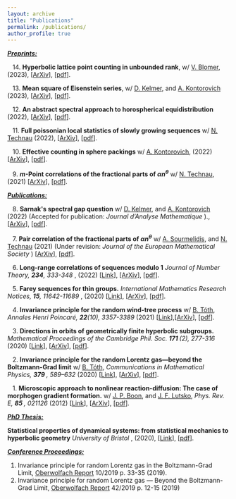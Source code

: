 ```yaml
---
layout: archive
title: "Publications"
permalink: /publications/
author_profile: true
---
```


***<u>Preprints:</u>***

&nbsp;&nbsp;&nbsp;14\.   <b>Hyperbolic lattice point counting in unbounded rank</b>, w/  [V. Blomer](https://www.math.uni-bonn.de/people/blomer/), (2023),  [[ArXiv](https://arxiv.org/abs/2309.00522)], [[pdf](../files/hyperbolic-counting-final.pdf)].

&nbsp;&nbsp;&nbsp;13\.   <b>Mean square of Eisenstein series</b>, w/  [D. Kelmer](https://sites.google.com/bc.edu/dubi-kelmer/), and [A. Kontorovich](https://sites.math.rutgers.edu/~alexk/) (2023),  [[ArXiv](https://arxiv.org/abs/2305.15162)], [[pdf](../files/Mean_Square_Eisenstein.pdf)].


&nbsp;&nbsp;&nbsp;12\.   <b>An abstract spectral approach to horospherical equidistribution</b> (2022), [[ArXiv](https://arxiv.org/abs/2211.01900)], [[pdf](../files/Effective_Horocycles.pdf)].

&nbsp;&nbsp;&nbsp;11\.   <b>Full poissonian local statistics of slowly growing sequences</b> w/  [N. Technau](https://sites.google.com/view/niclas-technaus-website) (2022), [[ArXiv](https://arxiv.org/abs/2206.07809)], [[pdf](../files/Logarithmic_15_June.pdf)].

&nbsp;&nbsp;&nbsp;10\.   <b>Effective counting in sphere packings</b> w/  [A. Kontorovich](https://sites.math.rutgers.edu/~alexk/), (2022) [[ArXiv](https://arxiv.org/abs/2205.13004)], [[pdf](../files/KontorovichLutsko2022.pdf)].

&nbsp;&nbsp;&nbsp;9\.   <b>$m$-Point correlations of the fractional parts of $\alpha n^\theta$</b> w/  [N. Technau](https://sites.google.com/view/niclas-technaus-website), (2021) [[ArXiv](https://arxiv.org/abs/2112.11524)], [[pdf](../files/Higher.pdf)].

***<u>Publications:</u>***

&nbsp;&nbsp;&nbsp;8\.   <b>Sarnak's spectral gap question</b> w/  [D. Kelmer](https://sites.google.com/bc.edu/dubi-kelmer/), and [A. Kontorovich](https://sites.math.rutgers.edu/~alexk/) (2022) (Accepted for publication: <i> Journal d’Analyse Mathematique </i>)., [[ArXiv](https://arxiv.org/abs/2210.13969)], [[pdf](../files/Exceptional_Spec.pdf)].

&nbsp;&nbsp;&nbsp;7\.   <b>Pair correlation of the fractional parts of $\alpha n^\theta$</b> w/ [A. Sourmelidis](https://www.math.tugraz.at/~sourmelidis/), and [N. Technau](https://sites.google.com/view/niclas-technaus-website) (2021) (Under revision: <i> Journal of the European Mathematical Society </i>) [[ArXiv](https://arxiv.org/abs/2106.09800)], [[pdf](../files/Theta.pdf)].

&nbsp;&nbsp;&nbsp;6\.  <b>Long-range correlations of sequences modulo 1</b> <i>Journal of Number Theory, <b>234</b>, 333-348 </i>, (2022) [[Link](https://www.sciencedirect.com/science/article/pii/S0022314X21002274)], [[ArXiv](https://arxiv.org/abs/2007.09292)], [[pdf](../files/Long_Range.pdf)].

&nbsp;&nbsp;&nbsp;5\.  <b>Farey sequences for thin groups.</b> <i> International Mathematics Research Notices, <b>15</b>, 11642-11689 </i>, (2020) [[Link](https://academic.oup.com/imrn/advance-article/doi/10.1093/imrn/rnab036/6226703?guestAccessKey=2eae1952-4414-47c3-ab69-a5011548af65)], [[ArXiv](https://arxiv.org/abs/1907.01854)], [[pdf](../files/Farey.pdf)].

&nbsp;&nbsp;&nbsp;4\.  <b>Invariance principle for the random wind-tree process</b> w/ [B. Tóth](https://sites.google.com/view/balint-toth-math/), <i>Annales Henri Poincaré, <b>22</b>(10), 3357-3389 </i> (2021) [[Link](https://link.springer.com/article/10.1007/s00023-021-01106-4?wt_mc=Internal.Event.1.SEM.ArticleAuthorOnlineFirst&utm_source=ArticleAuthorOnlineFirst&utm_medium=email&utm_content=AA_en_06082018&ArticleAuthorOnlineFirst_20210907)],[[ArXiv](https://arxiv.org/abs/1912.02492)], [[pdf](../files/Wind-Tree.pdf)].

&nbsp;&nbsp;&nbsp;3\.  <b>Directions in orbits of geometrically finite hyperbolic subgroups.</b> <i>Mathematical Proceedings of the Cambridge Phil. Soc. <b> 171 </b>(2), 277-316 </i> (2020) [[Link](https://www.cambridge.org/core/journals/mathematical-proceedings-of-the-cambridge-philosophical-society/article/abs/directions-in-orbits-of-geometrically-finite-hyperbolic-subgroups/62E5FC227B848B7BCD59FD116BE32627)], [[ArXiv](https://arxiv.org/abs/1811.11054)], [[pdf](../files/Directions.pdf)].

&nbsp;&nbsp;&nbsp;2\.  <b>Invariance principle for the random Lorentz gas—beyond the Boltzmann-Grad limit</b> w/ [B. Tóth](https://sites.google.com/view/balint-toth-math/), <i>Communications in Mathematical Physics, <b> 379 </b>, 589–632 </i> (2020) [[Link](https://link.springer.com/article/10.1007/s00220-020-03852-8?wt_mc=Internal.Event.1.SEM.ArticleAuthorOnlineFirst)], [[ArXiv](https://arxiv.org/abs/1812.11325)], [[pdf](../files/Lorentz_Gas.pdf)].

&nbsp;&nbsp;&nbsp;1\.  <b>Microscopic approach to nonlinear reaction-diffusion: The case of morphogen gradient formation.</b> w/ [J. P. Boon](http://homepages.ulb.ac.be/~jpboon/), and [J. F. Lutsko](http://www.lutsko.com/), <i>Phys. Rev. E, <b> 85 </b>, 021126 </i> (2012) [[Link](https://journals.aps.org/pre/abstract/10.1103/PhysRevE.85.021126)], [[ArXiv](https://arxiv.org/abs/1110.5463)], [[pdf](../files/Nonlinear_RD.pdf)].


***<u>PhD Thesis:</u>***

 <b>Statistical properties of dynamical systems: from statistical mechanics to hyperbolic geometry</b> <i>University of Bristol </i>, (2020), [[Link](https://research-information.bris.ac.uk/en/studentTheses/statistical-properties-of-dynamical-systems)], [[pdf](../files/Thesis_Corrections.pdf)].
 
***<u>Conference Proceedings:</u>***

1. Invariance principle for random Lorentz gas in the Boltzmann-Grad Limit, [Oberwolfach Report](https://www.mfo.de/occasion/1910b/www_view) 10/2019 p. 33-35 (2019).
2. Invariance principle for random Lorentz gas — Beyond the Boltzmann-Grad Limit, [Oberwolfach Report](https://www.mfo.de/occasion/1938/www_view) 42/2019 p. 12-15 (2019)

